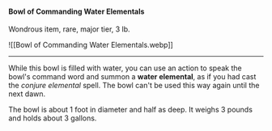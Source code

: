 #### Bowl of Commanding Water Elementals

Wondrous item, rare, major tier, 3 lb.

![[Bowl of Commanding Water Elementals.webp]]

---

While this bowl is filled with water, you can use an action to speak the bowl's command word and summon a **water elemental**, as if you had cast the *conjure elemental* spell. The bowl can't be used this way again until the next dawn.

The bowl is about 1 foot in diameter and half as deep. It weighs 3 pounds and holds about 3 gallons.